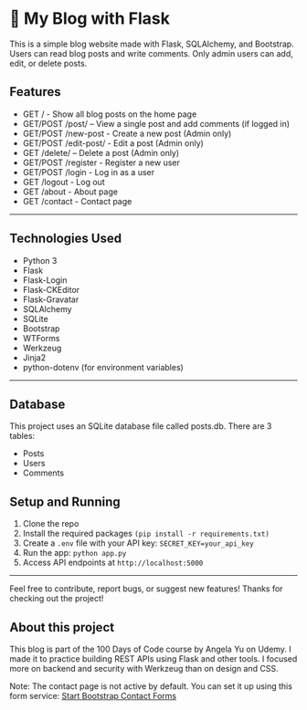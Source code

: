 # 📝 My Blog with Flask
This is a simple blog website made with Flask, SQLAlchemy, and Bootstrap.
Users can read blog posts and write comments. Only admin users can add, edit, or delete posts.

## Features

- GET / - Show all blog posts on the home page
- GET/POST /post/<id> – View a single post and add comments (if logged in)
- GET/POST /new-post -  Create a new post (Admin only)
- GET/POST /edit-post/<id> - Edit a post (Admin only)
- GET /delete/<id> – Delete a post (Admin only)
- GET/POST /register - Register a new user
- GET/POST /login - Log in as a user
- GET /logout - Log out
- GET /about - About page
- GET /contact - Contact page
---

## Technologies Used

- Python 3
- Flask
- Flask-Login
- Flask-CKEditor
- Flask-Gravatar
- SQLAlchemy
- SQLite
- Bootstrap
- WTForms
- Werkzeug
- Jinja2
- python-dotenv (for environment variables)

---

## Database
This project uses an SQLite database file called posts.db.
There are 3 tables:
- Posts
- Users
- Comments
  
## Setup and Running

1. Clone the repo
2. Install the required packages `(pip install -r requirements.txt)`
3. Create a `.env` file with your API key: `SECRET_KEY=your_api_key`
4. Run the app: `python app.py`
5. Access API endpoints at `http://localhost:5000`

---

Feel free to contribute, report bugs, or suggest new features!
Thanks for checking out the project!

## About this project

This blog is part of the 100 Days of Code course by Angela Yu on Udemy.
I made it to practice building REST APIs using Flask and other tools.
I focused more on backend and security with Werkzeug than on design and CSS.

Note: The contact page is not active by default.
You can set it up using this form service: [Start Bootstrap Contact Forms](https://startbootstrap.com/solution/contact-forms)
